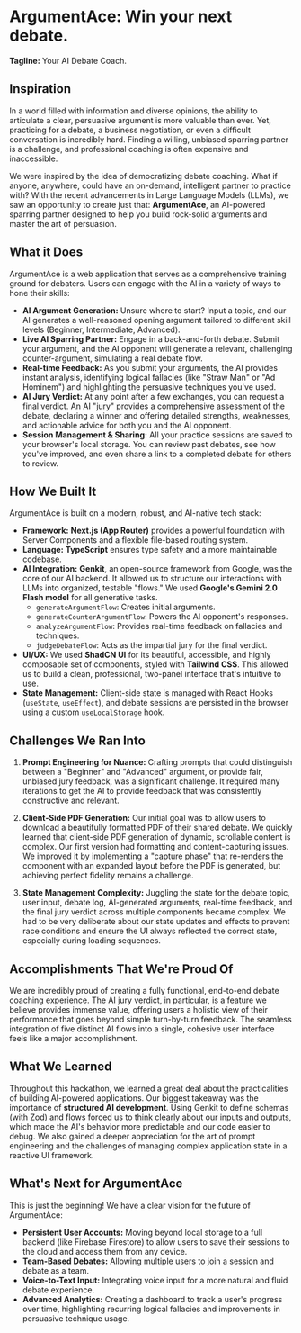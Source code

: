 # ArgumentAce: Win your next debate.

**Tagline:** Your AI Debate Coach.

## Inspiration

In a world filled with information and diverse opinions, the ability to articulate a clear, persuasive argument is more valuable than ever. Yet, practicing for a debate, a business negotiation, or even a difficult conversation is incredibly hard. Finding a willing, unbiased sparring partner is a challenge, and professional coaching is often expensive and inaccessible.

We were inspired by the idea of democratizing debate coaching. What if anyone, anywhere, could have an on-demand, intelligent partner to practice with? With the recent advancements in Large Language Models (LLMs), we saw an opportunity to create just that: **ArgumentAce**, an AI-powered sparring partner designed to help you build rock-solid arguments and master the art of persuasion.

## What it Does

ArgumentAce is a web application that serves as a comprehensive training ground for debaters. Users can engage with the AI in a variety of ways to hone their skills:

*   **AI Argument Generation:** Unsure where to start? Input a topic, and our AI generates a well-reasoned opening argument tailored to different skill levels (Beginner, Intermediate, Advanced).
*   **Live AI Sparring Partner:** Engage in a back-and-forth debate. Submit your argument, and the AI opponent will generate a relevant, challenging counter-argument, simulating a real debate flow.
*   **Real-time Feedback:** As you submit your arguments, the AI provides instant analysis, identifying logical fallacies (like "Straw Man" or "Ad Hominem") and highlighting the persuasive techniques you've used.
*   **AI Jury Verdict:** At any point after a few exchanges, you can request a final verdict. An AI "jury" provides a comprehensive assessment of the debate, declaring a winner and offering detailed strengths, weaknesses, and actionable advice for both you and the AI opponent.
*   **Session Management & Sharing:** All your practice sessions are saved to your browser's local storage. You can review past debates, see how you've improved, and even share a link to a completed debate for others to review.

## How We Built It

ArgumentAce is built on a modern, robust, and AI-native tech stack:

*   **Framework:** **Next.js (App Router)** provides a powerful foundation with Server Components and a flexible file-based routing system.
*   **Language:** **TypeScript** ensures type safety and a more maintainable codebase.
*   **AI Integration:** **Genkit**, an open-source framework from Google, was the core of our AI backend. It allowed us to structure our interactions with LLMs into organized, testable "flows." We used **Google's Gemini 2.0 Flash model** for all generative tasks.
    *   `generateArgumentFlow`: Creates initial arguments.
    *   `generateCounterArgumentFlow`: Powers the AI opponent's responses.
    *   `analyzeArgumentFlow`: Provides real-time feedback on fallacies and techniques.
    *   `judgeDebateFlow`: Acts as the impartial jury for the final verdict.
*   **UI/UX:** We used **ShadCN UI** for its beautiful, accessible, and highly composable set of components, styled with **Tailwind CSS**. This allowed us to build a clean, professional, two-panel interface that's intuitive to use.
*   **State Management:** Client-side state is managed with React Hooks (`useState`, `useEffect`), and debate sessions are persisted in the browser using a custom `useLocalStorage` hook.

## Challenges We Ran Into

1.  **Prompt Engineering for Nuance:** Crafting prompts that could distinguish between a "Beginner" and "Advanced" argument, or provide fair, unbiased jury feedback, was a significant challenge. It required many iterations to get the AI to provide feedback that was consistently constructive and relevant.

2.  **Client-Side PDF Generation:** Our initial goal was to allow users to download a beautifully formatted PDF of their shared debate. We quickly learned that client-side PDF generation of dynamic, scrollable content is complex. Our first version had formatting and content-capturing issues. We improved it by implementing a "capture phase" that re-renders the component with an expanded layout before the PDF is generated, but achieving perfect fidelity remains a challenge.

3.  **State Management Complexity:** Juggling the state for the debate topic, user input, debate log, AI-generated arguments, real-time feedback, and the final jury verdict across multiple components became complex. We had to be very deliberate about our state updates and effects to prevent race conditions and ensure the UI always reflected the correct state, especially during loading sequences.

## Accomplishments That We're Proud Of

We are incredibly proud of creating a fully functional, end-to-end debate coaching experience. The AI jury verdict, in particular, is a feature we believe provides immense value, offering users a holistic view of their performance that goes beyond simple turn-by-turn feedback. The seamless integration of five distinct AI flows into a single, cohesive user interface feels like a major accomplishment.

## What We Learned

Throughout this hackathon, we learned a great deal about the practicalities of building AI-powered applications. Our biggest takeaway was the importance of **structured AI development**. Using Genkit to define schemas (with Zod) and flows forced us to think clearly about our inputs and outputs, which made the AI's behavior more predictable and our code easier to debug. We also gained a deeper appreciation for the art of prompt engineering and the challenges of managing complex application state in a reactive UI framework.

## What's Next for ArgumentAce

This is just the beginning! We have a clear vision for the future of ArgumentAce:

*   **Persistent User Accounts:** Moving beyond local storage to a full backend (like Firebase Firestore) to allow users to save their sessions to the cloud and access them from any device.
*   **Team-Based Debates:** Allowing multiple users to join a session and debate as a team.
*   **Voice-to-Text Input:** Integrating voice input for a more natural and fluid debate experience.
*   **Advanced Analytics:** Creating a dashboard to track a user's progress over time, highlighting recurring logical fallacies and improvements in persuasive technique usage.
